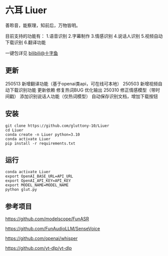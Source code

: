# 六耳 Liuer
善聆音，能察理，知前后，万物皆明。

目前支持的功能有：
1.语音识别
2.字幕制作
3.情感识别
4.说话人识别
5.视频自动下载识别
6.翻译功能

一键包详见 [bilibili@十字鱼](https://space.bilibili.com/893892)
## 更新
250513 新增翻译功能（基于openai类api，可在线可本地）
250503 新增视频自动下载识别功能 更新依赖 修复热词BUG 优化输出
250310 修正情感模型（带时间戳） 添加识别说话人功能（仅热词模型） 自动保存识别文档，增加下载按钮
## 安装
```
git clone https://github.com/gluttony-10/Liuer
cd Liuer
conda create -n Liuer python=3.10
conda activate Liuer
pip install -r requirements.txt
```
## 运行
```
conda activate Liuer
export OpenAI_BASE_URL=API_URL
export OpenAI_API_KEY=API_KEY
export MODEL_NAME=MODEL_NAME
python glut.py
```
## 参考项目
https://github.com/modelscope/FunASR

https://github.com/FunAudioLLM/SenseVoice

https://github.com/openai/whisper

https://github.com/yt-dlp/yt-dlp
